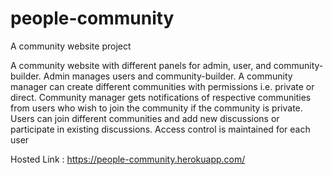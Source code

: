 # people-community
A community website project

A community website with different panels for admin, user, and community-builder. Admin manages users and community-builder. A community manager can create different communities with permissions i.e. private or direct. Community manager gets notifications of respective communities from users who wish to join the community if the community is private. Users can join different communities and add new discussions or participate in existing discussions. Access control is maintained for each user

Hosted Link : https://people-community.herokuapp.com/
